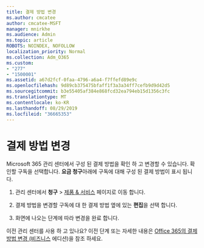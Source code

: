 ```yaml
---
title: 결제 방법 변경
ms.author: cmcatee
author: cmcatee-MSFT
manager: mnirkhe
ms.audience: Admin
ms.topic: article
ROBOTS: NOINDEX, NOFOLLOW
localization_priority: Normal
ms.collection: Adm_O365
ms.custom:
- "277"
- "1500001"
ms.assetid: a67d2fcf-0faa-4796-a6a4-f7ffefd89e9c
ms.openlocfilehash: 9d89cb375475bfaff1f3a3a34ff7cefb9d9d42d5
ms.sourcegitcommit: b3e55405af384e868fcd32ea794eb15d1356c3fc
ms.translationtype: MT
ms.contentlocale: ko-KR
ms.lasthandoff: 08/29/2019
ms.locfileid: "36665353"
---
```

# <a name="change-payment-method"></a>결제 방법 변경

Microsoft 365 관리 센터에서 구성 된 결제 방법을 확인 하 고 변경할 수 있습니다. 확인할 구독을 선택합니다. **요금 청구**아래에 구독에 대해 구성 된 결제 방법이 표시 됩니다. 
  
1. 관리 센터에서 **청구** \> [제품 & 서비스](https://go.microsoft.com/fwlink/p/?linkid=842054) 페이지로 이동 합니다.

2. 결제 방법을 변경할 구독에 대 한 결제 방법 옆에 있는 **편집**을 선택 합니다.

3. 화면에 나오는 단계에 따라 변경을 완료 합니다.

이전 관리 센터를 사용 하 고 있나요? 이전 단계 또는 자세한 내용은 [Office 365의 결제 방법 변경 (비즈니스](https://docs.microsoft.com/office365/admin/subscriptions-and-billing/change-payment-method) 에디션)을 참조 하세요.